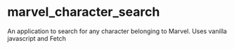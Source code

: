 # marvel_character_search
An application to search for any character belonging to Marvel. Uses vanilla javascript and Fetch
